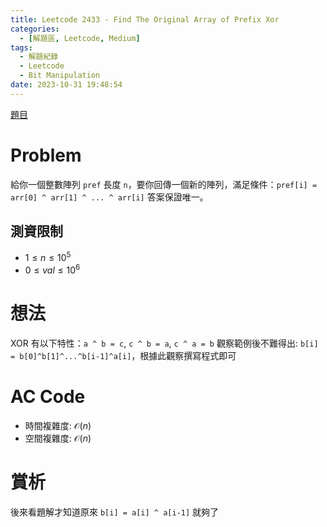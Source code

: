 ```yaml
---
title: Leetcode 2433 - Find The Original Array of Prefix Xor
categories:
  - [解題區, Leetcode, Medium]
tags:
  - 解題紀錄
  - Leetcode
  - Bit Manipulation
date: 2023-10-31 19:48:54
---
```


[題目](https://leetcode.com/problems/find-the-original-array-of-prefix-xor/)

# Problem

給你一個整數陣列 `pref` 長度 `n`，要你回傳一個新的陣列，滿足條件：`pref[i] = arr[0] ^ arr[1] ^ ... ^ arr[i]`
答案保證唯一。

## 測資限制

- $1 \le n \le 10^5$
- $0 \le val \le 10^6$

# 想法

XOR 有以下特性：`a ^ b = c`, `c ^ b = a`, `c ^ a = b`
觀察範例後不難得出: `b[i] = b[0]^b[1]^...^b[i-1]^a[i]`，根據此觀察撰寫程式即可

# AC Code

<script src="https://emgithub.com/embed-v2.js?target=https%3A%2F%2Fgithub.com%2Froy4801%2Fsolved_problems%2Fblob%2Fmaster%2Fleetcode%2F2433.cpp%23L18-L36&style=github&type=code&showBorder=on&showLineNumbers=on&showFileMeta=on&showFullPath=on&showCopy=on"></script>

- 時間複雜度: $\mathcal{O}(n)$
- 空間複雜度: $\mathcal{O}(n)$

# 賞析

後來看題解才知道原來 `b[i] = a[i] ^ a[i-1]` 就夠了

<script src="https://emgithub.com/embed-v2.js?target=https%3A%2F%2Fgithub.com%2Froy4801%2Fsolved_problems%2Fblob%2Fmaster%2Fleetcode%2F2433.cpp%23L38-L51&style=github&type=code&showBorder=on&showLineNumbers=on&showFileMeta=on&showFullPath=on&showCopy=on"></script>

<!-- # 心得 -->


